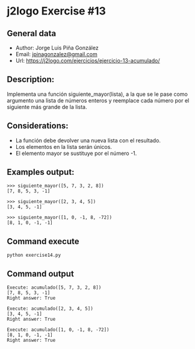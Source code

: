 # j2logo Exercise #13

## General data
* Author: Jorge Luis Piña González
* Email: jpinagonzalez@gmail.com
* Url: https://j2logo.com/ejercicios/ejercicio-13-acumulado/

## Description:
Implementa una función siguiente_mayor(lista), a la que se le pase como argumento una lista de números enteros 
y reemplace cada número por el siguiente más grande de la lista.

## Considerations:
* La función debe devolver una nueva lista con el resultado.
* Los elementos en la lista serán únicos.
* El elemento mayor se sustituye por el número -1.

## Examples output:
````
>>> siguiente_mayor([5, 7, 3, 2, 8])
[7, 8, 5, 3, -1]
````
````
>>> siguiente_mayor([2, 3, 4, 5])
[3, 4, 5, -1]
````
````
>>> siguiente_mayor([1, 0, -1, 8, -72])
[8, 1, 0, -1, -1]
````

## Command execute
````
python exercise14.py
````
## Command output
````
Execute: acumulado([5, 7, 3, 2, 8])
[7, 8, 5, 3, -1]
Right answer: True
````
````
Execute: acumulado([2, 3, 4, 5])
[3, 4, 5, -1]
Right answer: True
````
````
Execute: acumulado([1, 0, -1, 8, -72])
[8, 1, 0, -1, -1]
Right answer: True
````
